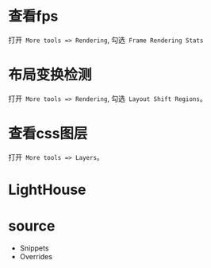 # 查看fps
打开` More tools => Rendering`, 勾选` Frame Rendering Stats`

# 布局变换检测
打开` More tools => Rendering`, 勾选` Layout Shift Regions`。

# 查看css图层
打开` More tools => Layers`。

# LightHouse


# source
- Snippets
- Overrides